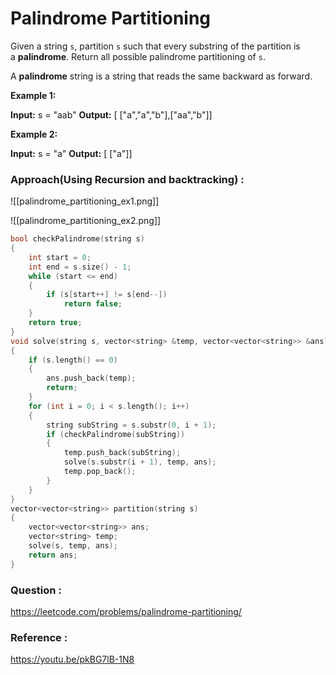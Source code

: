 # Palindrome Partitioning

Given a string `s`, partition `s` such that every substring of the partition is a **palindrome**. Return all possible palindrome partitioning of `s`.

A **palindrome** string is a string that reads the same backward as forward.

**Example 1:**

**Input:** s = "aab"
**Output:** [ ["a","a","b"],["aa","b"]]

**Example 2:**

**Input:** s = "a"
**Output:** [ ["a"]]


### Approach(Using Recursion and backtracking) :

![[palindrome_partitioning_ex1.png]]

![[palindrome_partitioning_ex2.png]]


```cpp
bool checkPalindrome(string s)
{
    int start = 0;
    int end = s.size() - 1;
    while (start <= end)
    {
        if (s[start++] != s[end--])
            return false;
    }
    return true;
}
void solve(string s, vector<string> &temp, vector<vector<string>> &ans)
{
    if (s.length() == 0)
    {
        ans.push_back(temp);
        return;
    }
    for (int i = 0; i < s.length(); i++)
    {
        string subString = s.substr(0, i + 1);
        if (checkPalindrome(subString))
        {
            temp.push_back(subString);
            solve(s.substr(i + 1), temp, ans);
            temp.pop_back();
        }
    }
}
vector<vector<string>> partition(string s)
{
    vector<vector<string>> ans;
    vector<string> temp;
    solve(s, temp, ans);
    return ans;
}
```


### Question :
https://leetcode.com/problems/palindrome-partitioning/

### Reference :
https://youtu.be/pkBG7lB-1N8